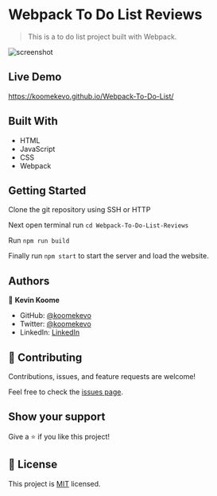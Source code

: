 [](https://img.shields.io/badge/Microverse-blueviolet)

# Webpack To Do List Reviews

> This is a to do list project built with Webpack.

![screenshot](./app_screenshot.png)

## Live Demo

https://koomekevo.github.io/Webpack-To-Do-List/

## Built With

- HTML
- JavaScript
- CSS
- Webpack

## Getting Started

Clone the git repository using SSH or HTTP

Next open terminal run `cd Webpack-To-Do-List-Reviews`

Run `npm run build`

Finally run `npm start` to start the server and load the website.

## Authors

👤 **Kevin Koome**

- GitHub: [@koomekevo](https://github.com/koomekevo)
- Twitter: [@koomekevo](https://twitter.com/koomekevo)
- LinkedIn: [LinkedIn](https://ke.linkedin.com/in/kevin-koome-aab84186)

## 🤝 Contributing

Contributions, issues, and feature requests are welcome!

Feel free to check the [issues page](../../issues/).

## Show your support

Give a ⭐️ if you like this project!

## 📝 License

This project is [MIT](./MIT.md) licensed.
